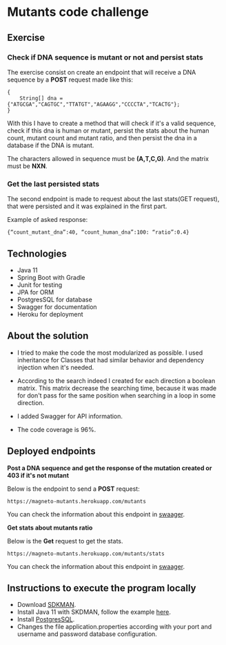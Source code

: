 # Mutants code challenge

## Exercise

### Check if DNA sequence is mutant or not and persist stats 
The exercise consist on create an endpoint that will receive a DNA sequence by a **POST** request made like this:

```
{
    String[] dna = {"ATGCGA","CAGTGC","TTATGT","AGAAGG","CCCCTA","TCACTG"};
}
```

With this I have to create a method that will check if it's a valid sequence, check if this dna is human or mutant,
persist the stats about the human count, mutant count and mutant ratio, and then persist the dna in a database if the DNA
is mutant.

The characters allowed in sequence must be **(A,T,C,G)**. And the matrix must be **NXN**.

### Get the last persisted stats

The second endpoint is made to request about the last stats(GET request), that were persisted and it was explained in the first part.

Example of asked response:

```
{“count_mutant_dna”:40, “count_human_dna”:100: “ratio”:0.4}
```

## Technologies 

- Java 11
- Spring Boot with Gradle
- Junit for testing
- JPA for ORM
- PostgresSQL for database
- Swagger for documentation
- Heroku for deployment

## About the solution

- I tried to make the code the most modularized as possible. I used inheritance for Classes that had similar behavior and 
dependency injection when it's needed.

- According to the search indeed I created for each direction a boolean matrix. This matrix decrease the searching time,
because it was made for don't pass for the same position when searching in a loop in some direction.

- I added Swagger for API information.

- The code coverage is 96%.

## Deployed endpoints

**Post a DNA sequence and get the response of the mutation created or 403 if it's not mutant**

Below is the endpoint to send a **POST** request:

```
https://magneto-mutants.herokuapp.com/mutants
```

You can check the information about this endpoint in [swaager](https://magneto-mutants.herokuapp.com/swagger-ui.html#/mutant-controller/isMutantUsingPOST).
 
**Get stats about mutants ratio**
 
Below is the **Get** request to get the stats.

```
https://magneto-mutants.herokuapp.com/mutants/stats
```
You can check the information about this endpoint in [swaager](https://magneto-mutants.herokuapp.com/swagger-ui.html#/mutant-controller/getLastStatsUsingGET).


## Instructions to execute the program locally

- Download [SDKMAN](https://sdkman.io/install).
- Install Java 11 with SKDMAN, follow the example [here](https://sdkman.io/usage).
- Install [PostgresSQL]( https://www.postgresql.org/download/).
- Changes the file application.properties according with your port and username and password database configuration.




